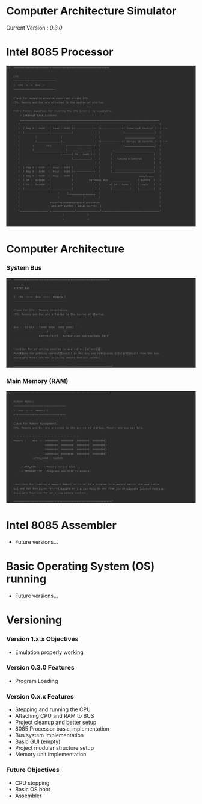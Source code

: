 # Computer Architecture Simulator

Current Version : *0.3.0*

# Intel 8085 Processor
![alt text](./images/unknown_022.png)

# Computer Architecture
### System Bus
![alt text](./images/unknown_023.png)
### Main Memory (RAM)
![alt text](./images/unknown_024.png)

# Intel 8085 Assembler
- Future versions...

# Basic Operating System (OS) running
- Future versions...

# Versioning
### Version 1.x.x Objectives
- Emulation properly working

### Version 0.3.0 Features
- Program Loading

### Version 0.x.x Features
- Stepping and running the CPU
- Attaching CPU and RAM to BUS
- Project cleanup and better setup
- 8085 Processor basic implementation
- Bus system implementation
- Basic GUI (empty)
- Project modular structure setup
- Memory unit implementation

### Future Objectives
- CPU stopping
- Basic OS boot
- Assembler
